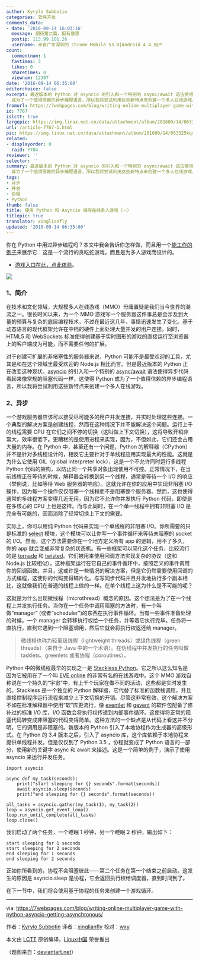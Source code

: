 ```yaml
---
author: Kyrylo Subbotin
categories: 软件开发
comments_data:
- date: '2016-09-14 16:03:16'
  message: 期待第二篇，挺有意思
  postip: 113.99.101.26
  username: 来自广东深圳的 Chrome Mobile 53.0|Android 4.4 用户
count:
  commentnum: 1
  favtimes: 3
  likes: 0
  sharetimes: 0
  viewnum: 12307
date: '2016-09-14 06:35:00'
editorchoice: false
excerpt: 最近版本的 Python 对 asyncio 的引入和一个特别的 async/await 语法使得异步代码看起来像常规的阻塞代码一样，这使得 Python
  成为了一个值得信赖的异步编程语言，所以我将尝试利用这些新特点来创建一个多人在线游戏。
fromurl: https://7webpages.com/blog/writing-online-multiplayer-game-with-python-asyncio-getting-asynchronous/
id: 7767
islctt: true
largepic: https://img.linux.net.cn/data/attachment/album/201609/14/063325kqmx47j79v9a7egm.jpg
url: /article-7767-1.html
pic: https://img.linux.net.cn/data/attachment/album/201609/14/063325kqmx47j79v9a7egm.jpg.thumb.jpg
related:
- displayorder: 0
  raid: 7784
reviewer: ''
selector: ''
summary: 最近版本的 Python 对 asyncio 的引入和一个特别的 async/await 语法使得异步代码看起来像常规的阻塞代码一样，这使得 Python
  成为了一个值得信赖的异步编程语言，所以我将尝试利用这些新特点来创建一个多人在线游戏。
tags:
- 异步
- 并发
- 协程
- Python
thumb: false
title: 使用 Python 和 Asyncio 编写在线多人游戏（一）
titlepic: true
translator: xinglianfly
updated: '2016-09-14 06:35:00'
---
```


你在 Python 中用过异步编程吗？本文中我会告诉你怎样做，而且用一个[能工作的例子](http://snakepit-game.com/)来展示它：这是一个流行的贪吃蛇游戏，而且是为多人游戏而设计的。


* [游戏入口在此，点此体验](http://snakepit-game.com/)。


![](/data/attachment/album/201609/14/063325kqmx47j79v9a7egm.jpg)


### 1、简介


在技术和文化领域，大规模多人在线游戏（MMO）毋庸置疑是我们当今世界的潮流之一。很长时间以来，为一个 MMO 游戏写一个服务器这件事总是会涉及到大量的预算与复杂的底层编程技术，不过在最近这几年，事情迅速发生了变化。基于动态语言的现代框架允许在中档的硬件上面处理大量并发的用户连接。同时，HTML5 和 WebSockets 标准使得创建基于实时图形的游戏的直接运行至浏览器上的客户端成为可能，而不需要任何的扩展。


对于创建可扩展的非堵塞性的服务器来说，Python 可能不是最受欢迎的工具，尤其是和在这个领域里最受欢迎的 Node.js 相比而言。但是最近版本的 Python 正在改变这种现状。[asyncio](https://docs.python.org/3/library/asyncio.html) 的引入和一个特别的 [async/await](https://docs.python.org/3/whatsnew/3.5.html#whatsnew-pep-492) 语法使得异步代码看起来像常规的阻塞代码一样，这使得 Python 成为了一个值得信赖的异步编程语言，所以我将尝试利用这些新特点来创建一个多人在线游戏。


### 2、异步


一个游戏服务器应该可以接受尽可能多的用户并发连接，并实时处理这些连接。一个典型的解决方案是创建线程，然而在这种情况下并不能解决这个问题。运行上千的线程需要 CPU 在它们之间不停的切换（这叫做上下文切换），这将导致开销非常大，效率很低下。更糟糕的是使用进程来实现，因为，不但如此，它们还会占用大量的内存。在 Python 中，甚至还有一个问题，Python 的解释器（CPython）并不是针对多线程设计的，相反它主要针对于单线程应用实现最大的性能。这就是为什么它使用 GIL（global interpreter lock），这是一个不允许同时运行多线程 Python 代码的架构，以防止同一个共享对象出现使用不可控。正常情况下，在当前线程正在等待的时候，解释器会转换到另一个线程，通常是等待一个 I/O 的响应（举例说，比如等待 Web 服务器的响应）。这就允许在你的应用中实现非阻塞 I/O 操作，因为每一个操作仅仅阻塞一个线程而不是阻塞整个服务器。然而，这也使得通常的多线程方案变得几近无用，因为它不允许你并发执行 Python 代码，即使是在多核心的 CPU 上也是这样。而与此同时，在一个单一线程中拥有非阻塞 I/O 是完全有可能的，因而消除了经常切换上下文的需要。


实际上，你可以用纯 Python 代码来实现一个单线程的非阻塞 I/O。你所需要的只是标准的 [select](https://docs.python.org/2/library/select.html) 模块，这个模块可以让你写一个事件循环来等待未阻塞的 socket 的 I/O。然而，这个方法需要你在一个地方定义所有 app 的逻辑，用不了多久，你的 app 就会变成非常复杂的状态机。有一些框架可以简化这个任务，比较流行的是 [tornade](http://www.tornadoweb.org/) 和 [twisted](http://twistedmatrix.com/)。它们被用来使用回调方法实现复杂的协议（这和 Node.js 比较相似）。这种框架运行在它自己的事件循环中，按照定义的事件调用你的回调函数。并且，这或许是一些情况的解决方案，但是它仍然需要使用回调的方式编程，这使你的代码变得碎片化。与写同步代码并且并发地执行多个副本相比，这就像我们在普通的线程上做的一样。在单个线程上这为什么是不可能的呢？


这就是为什么出现微线程（microthread）概念的原因。这个想法是为了在一个线程上并发执行任务。当你在一个任务中调用阻塞的方法时，有一个叫做“manager” (或者“scheduler”)的东西在执行事件循环。当有一些事件准备处理的时候，一个 manager 会转移执行权给一个任务，并等着它执行完毕。任务将一直执行，直到它遇到一个阻塞调用，然后它就会将执行权返还给 manager。



> 
> 微线程也称为轻量级线程（lightweight threads）或绿色线程（green threads）（来自于 Java 中的一个术语）。在伪线程中并发执行的任务叫做 tasklets、greenlets 或者协程（coroutines）。
> 
> 
> 


Python 中的微线程最早的实现之一是 [Stackless Python](http://www.stackless.com/)。它之所以这么知名是因为它被用在了一个叫 [EVE online](http://www.eveonline.com/) 的非常有名的在线游戏中。这个 MMO 游戏自称说在一个持久的“宇宙”中，有上千个玩家在做不同的活动，这些都是实时发生的。Stackless 是一个独立的 Python 解释器，它代替了标准的函数栈调用，并且直接控制程序运行流程来减少上下文切换的开销。尽管这非常有效，这个解决方案不如在标准解释器中使用“软”库更流行，像 [eventlet](http://eventlet.net/) 和 [gevent](http://www.gevent.org/) 的软件包配备了修补过的标准 I/O 库，I/O 函数会将执行权传递到内部事件循环。这使得将正常的阻塞代码转变成非阻塞的代码变得简单。这种方法的一个缺点是从代码上看这并不分明，它的调用是非阻塞的。新版本的 Python 引入了本地协程作为生成器的高级形式。在 Python 的 3.4 版本之后，引入了 asyncio 库，这个库依赖于本地协程来提供单线程并发。但是仅仅到了 Python 3.5 ，协程就变成了 Python 语言的一部分，使用新的关键字 async 和 await 来描述。这是一个简单的例子，演示了使用 asyncio 来运行并发任务。



```
import asyncio

async def my_task(seconds):
    print("start sleeping for {} seconds".format(seconds))
    await asyncio.sleep(seconds)
    print("end sleeping for {} seconds".format(seconds))

all_tasks = asyncio.gather(my_task(1), my_task(2))
loop = asyncio.get_event_loop()
loop.run_until_complete(all_tasks)
loop.close()    

```

我们启动了两个任务，一个睡眠 1 秒钟，另一个睡眠 2 秒钟，输出如下：



```
start sleeping for 1 seconds
start sleeping for 2 seconds
end sleeping for 1 seconds
end sleeping for 2 seconds

```

正如你所看到的，协程不会阻塞彼此——第二个任务在第一个结束之前启动。这发生的原因是 asyncio.sleep 是协程，它会返回执行权给调度器，直到时间到了。


在下一节中，我们将会使用基于协程的任务来创建一个游戏循环。




---


via: <https://7webpages.com/blog/writing-online-multiplayer-game-with-python-asyncio-getting-asynchronous/>


作者：[Kyrylo Subbotin](https://7webpages.com/blog/writing-online-multiplayer-game-with-python-asyncio-getting-asynchronous/) 译者：[xinglianfly](https://github.com/xinglianfly) 校对：[wxy](https://github.com/wxy)


本文由 [LCTT](https://github.com/LCTT/TranslateProject) 原创编译，[Linux中国](https://linux.cn/) 荣誉推出


（题图来自：[deviantart.net](http://img00.deviantart.net/44f3/i/2009/121/1/6/hydra_by_ruth_tay.jpg)）